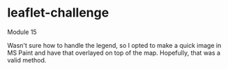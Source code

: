 # leaflet-challenge
 Module 15


Wasn't sure how to handle the legend, so I opted to make a quick image in MS Paint and have that overlayed on top of the map. Hopefully, that was a valid method. 
